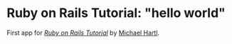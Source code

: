# Ruby on Rails Tutorial: "hello world"

First app for
[*Ruby on Rails Tutorial*](http://www.railsstutorial.org/)
by [Michael Hartl](http://www.michaelhartl.com/).
